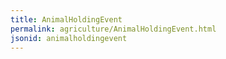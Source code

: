 ```yaml
---
title: AnimalHoldingEvent
permalink: agriculture/AnimalHoldingEvent.html
jsonid: animalholdingevent
---
```

